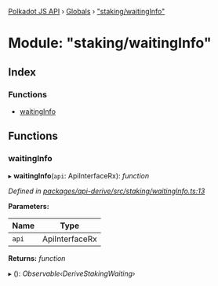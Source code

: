 [Polkadot JS API](../README.md) › [Globals](../globals.md) › ["staking/waitingInfo"](_staking_waitinginfo_.md)

# Module: "staking/waitingInfo"

## Index

### Functions

* [waitingInfo](_staking_waitinginfo_.md#waitinginfo)

## Functions

###  waitingInfo

▸ **waitingInfo**(`api`: ApiInterfaceRx): *function*

*Defined in [packages/api-derive/src/staking/waitingInfo.ts:13](https://github.com/polkadot-js/api/blob/fcce2ab340/packages/api-derive/src/staking/waitingInfo.ts#L13)*

**Parameters:**

Name | Type |
------ | ------ |
`api` | ApiInterfaceRx |

**Returns:** *function*

▸ (): *Observable‹DeriveStakingWaiting›*
